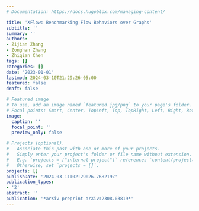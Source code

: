 ```yaml
---
# Documentation: https://docs.hugoblox.com/managing-content/

title: 'XFlow: Benchmarking Flow Behaviors over Graphs'
subtitle: ''
summary: ''
authors:
- Zijian Zhang
- Zonghan Zhang
- Zhiqian Chen
tags: []
categories: []
date: '2023-01-01'
lastmod: 2024-03-10T21:29:26-05:00
featured: false
draft: false

# Featured image
# To use, add an image named `featured.jpg/png` to your page's folder.
# Focal points: Smart, Center, TopLeft, Top, TopRight, Left, Right, BottomLeft, Bottom, BottomRight.
image:
  caption: ''
  focal_point: ''
  preview_only: false

# Projects (optional).
#   Associate this post with one or more of your projects.
#   Simply enter your project's folder or file name without extension.
#   E.g. `projects = ["internal-project"]` references `content/project/deep-learning/index.md`.
#   Otherwise, set `projects = []`.
projects: []
publishDate: '2024-03-11T02:29:26.768219Z'
publication_types:
- '2'
abstract: ''
publication: '*arXiv preprint arXiv:2308.03819*'
---
```

